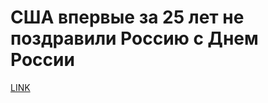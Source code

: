 # США впервые за 25 лет не поздравили Россию с Днем России



[LINK](https://varlamov.ru/2421854.html)